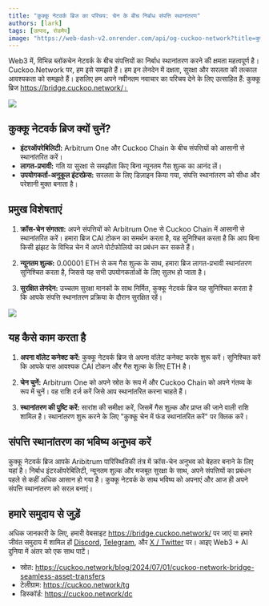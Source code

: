 ```yaml
---
title: "कुक्कू नेटवर्क ब्रिज का परिचय: चेन के बीच निर्बाध संपत्ति स्थानांतरण"
authors: [lark]
tags: [उत्पाद, रोडमैप]
image: "https://web-dash-v2.onrender.com/api/og-cuckoo-network?title=कुक्कू नेटवर्क ब्रिज का परिचय: चेन के बीच निर्बाध संपत्ति स्थानांतरण"
---
```


Web3 में, विभिन्न ब्लॉकचेन नेटवर्क के बीच संपत्तियों का निर्बाध स्थानांतरण करने की क्षमता महत्वपूर्ण है। Cuckoo.Network पर, हम इसे समझते हैं। हम इन लेनदेन में दक्षता, सुरक्षा और सरलता की तत्काल आवश्यकता को समझते हैं। इसलिए हम अपने नवीनतम नवाचार का परिचय देने के लिए उत्साहित हैं: कुक्कू ब्रिज https://bridge.cuckoo.network/।

![](https://cuckoo-network.b-cdn.net/cuckoo-network-bridge-seamless-asset-transfers.webp)

## कुक्कू नेटवर्क ब्रिज क्यों चुनें?

- **इंटरऑपरेबिलिटी:** Arbitrum One और Cuckoo Chain के बीच संपत्तियों को आसानी से स्थानांतरित करें।
- **लागत-प्रभावी:** गति या सुरक्षा से समझौता किए बिना न्यूनतम गैस शुल्क का आनंद लें।
- **उपयोगकर्ता-अनुकूल इंटरफ़ेस:** सरलता के लिए डिज़ाइन किया गया, संपत्ति स्थानांतरण को सीधा और परेशानी मुक्त बनाता है।

## प्रमुख विशेषताएं

1. **क्रॉस-चेन संगतता:** अपने संपत्तियों को Arbitrum One से Cuckoo Chain में आसानी से स्थानांतरित करें। हमारा ब्रिज CAI टोकन का समर्थन करता है, यह सुनिश्चित करता है कि आप बिना किसी झंझट के विभिन्न चेन में अपने पोर्टफोलियो का प्रबंधन कर सकते हैं।

2. **न्यूनतम शुल्क:** 0.00001 ETH से कम गैस शुल्क के साथ, हमारा ब्रिज लागत-प्रभावी स्थानांतरण सुनिश्चित करता है, जिससे यह सभी उपयोगकर्ताओं के लिए सुलभ हो जाता है।

3. **सुरक्षित लेनदेन:** उच्चतम सुरक्षा मानकों के साथ निर्मित, कुक्कू नेटवर्क ब्रिज यह सुनिश्चित करता है कि आपके संपत्ति स्थानांतरण प्रक्रिया के दौरान सुरक्षित रहें।

[![](https://cuckoo-network.b-cdn.net/cuckoo-bridge-screenshot.webp)](https://bridge.cuckoo.network/)

## यह कैसे काम करता है

1. **अपना वॉलेट कनेक्ट करें:** कुक्कू नेटवर्क ब्रिज से अपना वॉलेट कनेक्ट करके शुरू करें। सुनिश्चित करें कि आपके पास आवश्यक CAI टोकन और गैस शुल्क के लिए ETH है।

2. **चेन चुनें:** Arbitrum One को अपने स्रोत के रूप में और Cuckoo Chain को अपने गंतव्य के रूप में चुनें। वह राशि दर्ज करें जिसे आप स्थानांतरित करना चाहते हैं।

3. **स्थानांतरण की पुष्टि करें:** सारांश की समीक्षा करें, जिसमें गैस शुल्क और प्राप्त की जाने वाली राशि शामिल है। स्थानांतरण शुरू करने के लिए "कुक्कू चेन में फंड स्थानांतरित करें" पर क्लिक करें।

## संपत्ति स्थानांतरण का भविष्य अनुभव करें

कुक्कू नेटवर्क ब्रिज आपके Aribitrum पारिस्थितिकी तंत्र में क्रॉस-चेन अनुभव को बेहतर बनाने के लिए यहां है। निर्बाध इंटरऑपरेबिलिटी, न्यूनतम शुल्क और मजबूत सुरक्षा के साथ, अपने संपत्तियों का प्रबंधन पहले से कहीं अधिक आसान हो गया है। कुक्कू नेटवर्क के साथ भविष्य को अपनाएं और आज ही अपने संपत्ति स्थानांतरण को सरल बनाएं।

## हमारे समुदाय से जुड़ें

अधिक जानकारी के लिए, हमारी वेबसाइट https://bridge.cuckoo.network/ पर जाएं या हमारे जीवंत समुदाय में शामिल हों [Discord](https://cuckoo.network/dc), [Telegram](https://cuckoo.network/tg), और [X / Twitter](https://cuckoo.network/x) पर। आइए Web3 + AI दुनिया में अंतर को एक साथ पाटें।

- स्रोत: https://cuckoo.network/blog/2024/07/01/cuckoo-network-bridge-seamless-asset-transfers
- टेलीग्राम: https://cuckoo.network/tg
- डिस्कॉर्ड: https://cuckoo.network/dc
